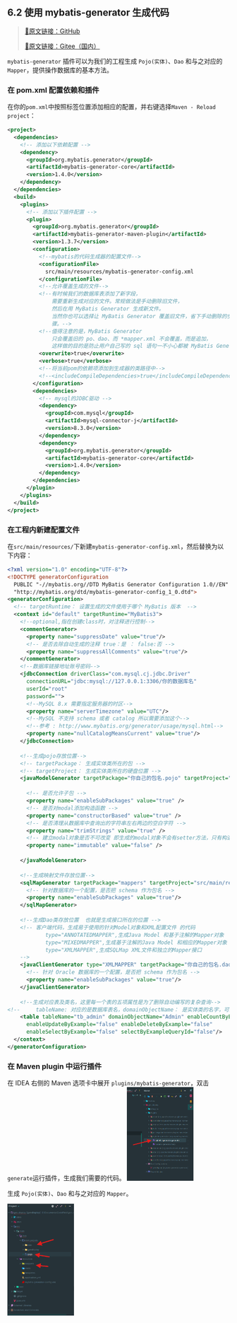 ## 6.2 使用 mybatis-generator 生成代码
> [📖原文链接：GitHub](https://github.com/YusJade/SpringBoot-MyBatis-Example/blob/master/guide/chapter6_%E7%86%9F%E6%82%89%E5%A6%82%E4%BD%95%E4%BD%BF%E7%94%A8MyBatis/6.2%E4%BD%BF%E7%94%A8mybatis-generator%E7%94%9F%E6%88%90%E4%BB%A3%E7%A0%81.md)
> 
> [📖原文链接：Gitee（国内）](https://gitee.com/YouSaQVQ/SpringBoot-MyBatis-Example/blob/master/guide/chapter6_%E7%86%9F%E6%82%89%E5%A6%82%E4%BD%95%E4%BD%BF%E7%94%A8MyBatis/6.2%E4%BD%BF%E7%94%A8mybatis-generator%E7%94%9F%E6%88%90%E4%BB%A3%E7%A0%81.md)

`mybatis-generator` 插件可以为我们的工程生成 `Pojo(实体)`、`Dao` 和与之对应的 `Mapper`，提供操作数据库的基本方法。

### 在 pom.xml 配置依赖和插件
在你的`pom.xml`中按照标签位置添加相应的配置，并右键选择`Maven - Reload project`：
```xml
<project>
  <dependencies>
    <!-- 添加以下依赖配置 -->
    <dependency>
      <groupId>org.mybatis.generator</groupId>
      <artifactId>mybatis-generator-core</artifactId>
      <version>1.4.0</version>
    </dependency>
  </dependencies>
  <build>
    <plugins>
      <!-- 添加以下插件配置 -->
      <plugin>
        <groupId>org.mybatis.generator</groupId>
        <artifactId>mybatis-generator-maven-plugin</artifactId>
        <version>1.3.7</version>
        <configuration>
          <!--mybatis的代码生成器的配置文件-->
          <configurationFile>
            src/main/resources/mybatis-generator-config.xml
          </configurationFile>
          <!--允许覆盖生成的文件-->
          <!--有时候我们的数据库表添加了新字段，
              需要重新生成对应的文件。常规做法是手动删除旧文件，
              然后在用 MyBatis Generator 生成新文件。
              当然你也可以选择让 MyBatis Generator 覆盖旧文件，省下手动删除的步
              骤。-->
          <!--值得注意的是，MyBatis Generator
              只会覆盖旧的 po、dao、而 *mapper.xml 不会覆盖，而是追加，
              这样做的目的是防止用户自己写的 sql 语句一不小心都被 MyBatis Generator 给覆盖了-->
          <overwrite>true</overwrite>
          <verbose>true</verbose>
          <!--将当前pom的依赖项添加到生成器的类路径中-->
          <!--<includeCompileDependencies>true</includeCompileDependencies>-->
        </configuration>
        <dependencies>
          <!-- mysql的JDBC驱动 -->
          <dependency>
            <groupId>com.mysql</groupId>
            <artifactId>mysql-connector-j</artifactId>
            <version>8.3.0</version>
          </dependency>
          <dependency>
            <groupId>org.mybatis.generator</groupId>
            <artifactId>mybatis-generator-core</artifactId>
            <version>1.4.0</version>
          </dependency>
        </dependencies>
      </plugin>
    </plugins>
  </build>
</project>
```

### 在工程内新建配置文件
在`src/main/resources/`下新建`mybatis-generator-config.xml`，然后替换为以下内容：
```xml
<?xml version="1.0" encoding="UTF-8"?>
<!DOCTYPE generatorConfiguration
  PUBLIC "-//mybatis.org//DTD MyBatis Generator Configuration 1.0//EN"
  "http://mybatis.org/dtd/mybatis-generator-config_1_0.dtd">
<generatorConfiguration>
  <!-- targetRuntime： 设置生成的文件使用于哪个 MyBatis 版本  -->
  <context id="default" targetRuntime="MyBatis3">
    <!--optional,指在创建class时，对注释进行控制-->
    <commentGenerator>
      <property name="suppressDate" value="true"/>
      <!-- 是否去除自动生成的注释 true：是 ： false:否 -->
      <property name="suppressAllComments" value="true"/>
    </commentGenerator>
    <!--数据库链接地址账号密码-->
    <jdbcConnection driverClass="com.mysql.cj.jdbc.Driver"
      connectionURL="jdbc:mysql://127.0.0.1:3306/你的数据库名"
      userId="root"
      password="">
      <!--MySQL 8.x 需要指定服务器的时区-->
      <property name="serverTimezone" value="UTC"/>
      <!--MySQL 不支持 schema 或者 catalog 所以需要添加这个-->
      <!--参考 : http://www.mybatis.org/generator/usage/mysql.html-->
      <property name="nullCatalogMeansCurrent" value="true"/>
    </jdbcConnection>

    <!--生成pojo存放位置-->
    <!-- targetPackage： 生成实体类所在的包 -->
    <!-- targetProject： 生成实体类所在的硬盘位置 -->
    <javaModelGenerator targetPackage="你自己的包名.pojo" targetProject="src/main/java">

      <!-- 是否允许子包 -->
      <property name="enableSubPackages" value="true" />
      <!-- 是否对modal添加构造函数 -->
      <property name="constructorBased" value="true" />
      <!-- 是否清理从数据库中查询出的字符串左右两边的空白字符 -->
      <property name="trimStrings" value="true" />
      <!-- 建立modal对象是否不可改变 即生成的modal对象不会有setter方法，只有构造方法 -->
      <property name="immutable" value="false" />

    </javaModelGenerator>

    <!--生成映射文件存放位置-->
    <sqlMapGenerator targetPackage="mappers" targetProject="src/main/resources">
      <!-- 针对数据库的一个配置，是否把 schema 作为包名 -->
      <property name="enableSubPackages" value="true"/>
    </sqlMapGenerator>

    <!--生成Dao类存放位置  也就是生成接口所在的位置 -->
    <!-- 客户端代码，生成易于使用的针对Model对象和XML配置文件 的代码
            type="ANNOTATEDMAPPER",生成Java Model 和基于注解的Mapper对象
            type="MIXEDMAPPER",生成基于注解的Java Model 和相应的Mapper对象
            type="XMLMAPPER",生成SQLMap XML文件和独立的Mapper接口
    -->
    <javaClientGenerator type="XMLMAPPER" targetPackage="你自己的包名.dao" targetProject="src/main/java">
      <!-- 针对 Oracle 数据库的一个配置，是否把 schema 作为包名 -->
      <property name="enableSubPackages" value="true"/>
    </javaClientGenerator>

    <!--生成对应表及类名，这里每一个表的五项属性是为了删除自动编写的复杂查询-->
<!--     tableName: 对应的是数据库表名，domainObjectName： 是实体类的名字，可以自定义-->
    <table tableName="tb_admin" domainObjectName="Admin" enableCountByExample="false"
      enableUpdateByExample="false" enableDeleteByExample="false"
      enableSelectByExample="false" selectByExampleQueryId="false"/>
  </context>
</generatorConfiguration>

```
### 在 Maven plugin 中运行插件
在 IDEA 右侧的 Maven 选项卡中展开 `plugins/mybatis-generator`，双击`generate`运行插件，生成我们需要的代码。
<img src="./images/run.png" width=30% />

生成 `Pojo(实体)`、`Dao` 和与之对应的 `Mapper`。

<img src="./images/res.png" width=30% />
